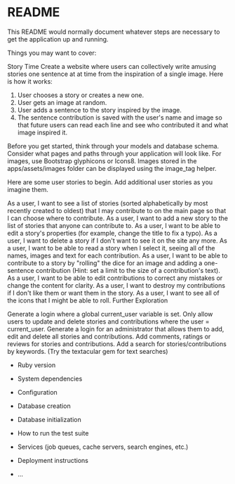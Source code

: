 # README

This README would normally document whatever steps are necessary to get the
application up and running.

Things you may want to cover:

Story Time
Create a website where users can collectively write amusing stories one sentence at at time from the inspiration of a single image. Here is how it works:

1) User chooses a story or creates a new one.
2) User gets an image at random.
3) User adds a sentence to the story inspired by the image.
4) The sentence contribution is saved with the user's name and image so that future users can read each line and see who contributed it and what image inspired it.

Before you get started, think through your models and database schema. Consider what pages and paths through your application will look like. For images, use Bootstrap glyphicons or Icons8. Images stored in the apps/assets/images folder can be displayed using the image_tag helper.

Here are some user stories to begin. Add additional user stories as you imagine them.

As a user, I want to see a list of stories (sorted alphabetically by most recently created to oldest) that I may contribute to on the main page so that I can choose where to contribute.
As a user, I want to add a new story to the list of stories that anyone can contribute to.
As a user, I want to be able to edit a story's properties (for example, change the title to fix a typo).
As a user, I want to delete a story if I don't want to see it on the site any more.
As a user, I want to be able to read a story when I select it, seeing all of the names, images and text for each contribution.
As a user, I want to be able to contribute to a story by "rolling" the dice for an image and adding a one-sentence contribution (Hint: set a limit to the size of a contribution's text).
As a user, I want to be able to edit contributions to correct any mistakes or change the content for clarity.
As a user, I want to destroy my contributions if I don't like them or want them in the story.
As a user, I want to see all of the icons that I might be able to roll.
Further Exploration

Generate a login where a global current_user variable is set. Only allow users to update and delete stories and contributions where the user = current_user.
Generate a login for an administrator that allows them to add, edit and delete all stories and contributions.
Add comments, ratings or reviews for stories and contributions.
Add a search for stories/contributions by keywords. (Try the textacular gem for text searches)


* Ruby version

* System dependencies

* Configuration

* Database creation

* Database initialization

* How to run the test suite

* Services (job queues, cache servers, search engines, etc.)

* Deployment instructions

* ...
